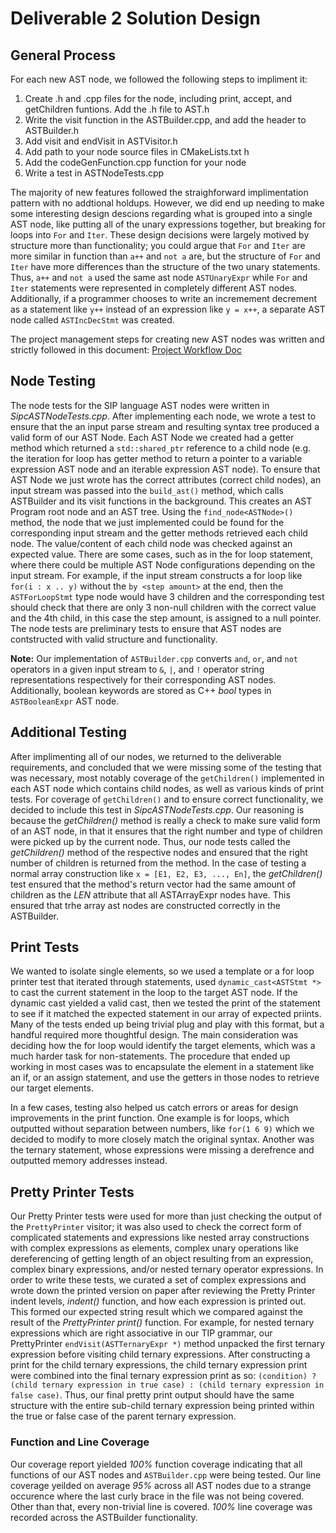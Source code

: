 # Deliverable 2 Solution Design

## General Process

For each new AST node, we followed the following steps to impliment it:

1. Create .h and .cpp files for the node, including print, accept, and getChildren funtions. Add the .h file to AST.h
2. Write the visit function in the ASTBuilder.cpp, and add the header to ASTBuilder.h
3. Add visit and endVisit in ASTVisitor.h
4. Add path to your node source files in CMakeLists.txt h
5. Add the codeGenFunction.cpp function for your node
6. Write a test in ASTNodeTests.cpp

The majority of new features followed the straighforward implimentation pattern with no addtional holdups. However, we did end up needing to make some interesting design descions regarding what is grouped into a single AST node, like putting all of the unary expressions together, but breaking for loops into `For` and `Iter`. These design decisions were largely motived by structure more than functionality; you could argue that `For` and `Iter` are more similar in function than `a++` and `not a` are, but the structure of `For` and `Iter` have more differences than the structure of the two unary statements. Thus, `a++` and `not a` used the same ast node `ASTUnaryExpr` while `For` and `Iter` statements were represented in completely different AST nodes. Additionally, if a programmer chooses to write an incremement decrement as a statement like `y++` instead of an expression like `y = x++`, a separate AST node called `ASTIncDecStmt` was created.

The project management steps for creating new AST nodes was written and strictly followed in this document: [Project Workflow Doc](https://docs.google.com/document/d/1PXQohzY-OZm6C1nks8-A24MVpECSDDFlni2qSiW1vEs/edit?usp=sharing)

## Node Testing

The node tests for the SIP language AST nodes were written in _SipcASTNodeTests.cpp_. After implementing each node, we wrote a test to ensure that the an input parse stream and resulting syntax tree produced a valid form of our AST Node. Each AST Node we created had a getter method which returned a `std::shared_ptr` reference to a child node (e.g. the iteration for loop has getter method to return a pointer to a variable expression AST node and an iterable expression AST node). To ensure that AST Node we just wrote has the correct attributes (correct child nodes), an input stream was passed into the `build_ast()` method, which calls ASTBuilder and its visit functions in the background. This creates an AST Program root node and an AST tree. Using the `find_node<ASTNode>()` method, the node that we just implemented could be found for the corresponding input stream and the getter methods retrieved each child node. The value/content of each child node was checked against an expected value. There are some cases, such as in the for loop statement, where there could be multiple AST Node configurations depending on the input stream. For example, if the input stream constructs a for loop like `for(i : x .. y)` without the `by <step amount>` at the end, then the `ASTForLoopStmt` type node would have 3 children and the corresponding test should check that there are only 3 non-null children with the correct value and the 4th child, in this case the step amount, is assigned to a null pointer. The node tests are preliminary tests to ensure that AST nodes are contstructed with valid structure and functionality.

**Note:** Our implementation of `ASTBuilder.cpp` converts `and`, `or`, and `not` operators in a given input stream to `&`, `|`, and `!` operator string representations respectively for their corresponding AST nodes. Additionally, boolean keywords are stored as C++ _bool_ types in `ASTBooleanExpr` AST node.

## Additional Testing

After implimenting all of our nodes, we returned to the deliverable requirements, and concluded that we were missing some of the testing that was necessary, most notably coverage of the `getChildren()` implemented in each AST node which contains child nodes, as well as various kinds of print tests. For coverage of `getChildren()` and to ensure correct functionality, we decided to include this test in _SipcASTNodeTests.cpp_. Our reasoning is because the _getChildren()_ method is really a check to make sure valid form of an AST node, in that it ensures that the right number and type of children were picked up by the current node. Thus, our node tests called the _getChildren()_ method of the respective nodes and ensured that the right number of children is returned from the method. In the case of testing a normal array construction like `x = [E1, E2, E3, ..., En]`, the _getChildren()_ test ensured that the method's return vector had the same amount of children as the _LEN_ attribute that all ASTArrayExpr nodes have. This ensured that trhe array ast nodes are constructed correctly in the ASTBuilder.

## Print Tests

We wanted to isolate single elements, so we used a template or a for loop printer test that iterated through statements, used `dynamic_cast<ASTStmt *>` to cast the current statement in the loop to the target AST node. If the dynamic cast yielded a valid cast, then we tested the print of the statement to see if it matched the expected statement in our array of expected priints. Many of the tests ended up being trivial plug and play with this format, but a handful required more thoughtful design. The main consideration was deciding how the for loop would identify the target elements, which was a much harder task for non-statements. The procedure that ended up working in most cases was to encapsulate the element in a statement like an if, or an assign statement, and use the getters in those nodes to retrieve our target elements.

In a few cases, testing also helped us catch errors or areas for design improvements in the print function. One example is for loops, which outputted without separation between numbers, like `for(1 6 9)` which we decided to modify to more closely match the original syntax. Another was the ternary statement, whose expressions were missing a derefrence and outputted memory addresses instead.

## Pretty Printer Tests

Our Pretty Printer tests were used for more than just checking the output of the `PrettyPrinter` visitor; it was also used to check the correct form of complicated statements and expressions like nested array constructions with complex expressions as elements, complex unary operations like dereferencing of getting length of an object resulting from an expression, complex binary expressions, and/or nested ternary operator expressions. In order to write these tests, we curated a set of complex expressions and wrote down the printed version on paper after reviewing the Pretty Printer indent levels, _indent()_ function, and how each expression is printed out. This formed our expected string result which we compared against the result of the _PrettyPrinter print()_ function. For example, for nested ternary expressions which are right associative in our TIP grammar, our PrettyPrinter `endVisit(ASTTernaryExpr *)` method unpacked the first ternary expression before visiting child ternary expressions. After constructing a print for the child ternary expressions, the child ternary expression print were combined into the final ternary expression print as so: `(condition) ? (child ternary expression in true case) : (child ternary expression in false case)`. Thus, our final pretty print output should have the same structure with the entire sub-child ternary expression being printed within the true or false case of the parent ternary expression.

### Function and Line Coverage

Our coverage report yielded _100%_ function coverage indicating that all functions of our AST nodes and `ASTBuilder.cpp` were being tested. Our line coverage yeilded on average _95%_ across all AST nodes due to a strange occurence where the last curly brace in the file was not being covered. Other than that, every non-trivial line is covered. _100%_ line coverage was recorded across the ASTBuilder functionality.
